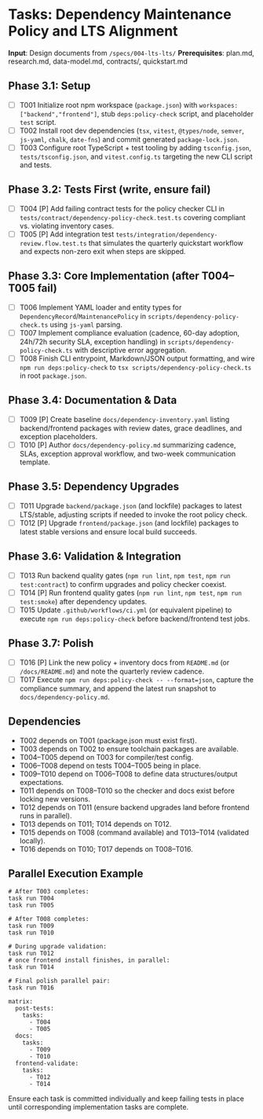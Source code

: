 # Tasks: Dependency Maintenance Policy and LTS Alignment

**Input**: Design documents from `/specs/004-lts-lts/`
**Prerequisites**: plan.md, research.md, data-model.md, contracts/, quickstart.md

## Phase 3.1: Setup
- [ ] T001 Initialize root npm workspace (`package.json`) with `workspaces: ["backend","frontend"]`, stub `deps:policy-check` script, and placeholder `test` script.
- [ ] T002 Install root dev dependencies (`tsx`, `vitest`, `@types/node`, `semver`, `js-yaml`, `chalk`, `date-fns`) and commit generated `package-lock.json`.
- [ ] T003 Configure root TypeScript + test tooling by adding `tsconfig.json`, `tests/tsconfig.json`, and `vitest.config.ts` targeting the new CLI script and tests.

## Phase 3.2: Tests First (write, ensure fail)
- [ ] T004 [P] Add failing contract tests for the policy checker CLI in `tests/contract/dependency-policy-check.test.ts` covering compliant vs. violating inventory cases.
- [ ] T005 [P] Add integration test `tests/integration/dependency-review.flow.test.ts` that simulates the quarterly quickstart workflow and expects non-zero exit when steps are skipped.

## Phase 3.3: Core Implementation (after T004–T005 fail)
- [ ] T006 Implement YAML loader and entity types for `DependencyRecord`/`MaintenancePolicy` in `scripts/dependency-policy-check.ts` using `js-yaml` parsing.
- [ ] T007 Implement compliance evaluation (cadence, 60-day adoption, 24h/72h security SLA, exception handling) in `scripts/dependency-policy-check.ts` with descriptive error aggregation.
- [ ] T008 Finish CLI entrypoint, Markdown/JSON output formatting, and wire `npm run deps:policy-check` to `tsx scripts/dependency-policy-check.ts` in root `package.json`.

## Phase 3.4: Documentation & Data
- [ ] T009 [P] Create baseline `docs/dependency-inventory.yaml` listing backend/frontend packages with review dates, grace deadlines, and exception placeholders.
- [ ] T010 [P] Author `docs/dependency-policy.md` summarizing cadence, SLAs, exception approval workflow, and two-week communication template.

## Phase 3.5: Dependency Upgrades
- [ ] T011 Upgrade `backend/package.json` (and lockfile) packages to latest LTS/stable, adjusting scripts if needed to invoke the root policy check.
- [ ] T012 [P] Upgrade `frontend/package.json` (and lockfile) packages to latest stable versions and ensure local build succeeds.

## Phase 3.6: Validation & Integration
- [ ] T013 Run backend quality gates (`npm run lint`, `npm test`, `npm run test:contract`) to confirm upgrades and policy checker coexist.
- [ ] T014 [P] Run frontend quality gates (`npm run lint`, `npm test`, `npm run test:smoke`) after dependency updates.
- [ ] T015 Update `.github/workflows/ci.yml` (or equivalent pipeline) to execute `npm run deps:policy-check` before backend/frontend test jobs.

## Phase 3.7: Polish
- [ ] T016 [P] Link the new policy + inventory docs from `README.md` (or `/docs/README.md`) and note the quarterly review cadence.
- [ ] T017 Execute `npm run deps:policy-check -- --format=json`, capture the compliance summary, and append the latest run snapshot to `docs/dependency-policy.md`.

## Dependencies
- T002 depends on T001 (package.json must exist first).
- T003 depends on T002 to ensure toolchain packages are available.
- T004–T005 depend on T003 for compiler/test config.
- T006–T008 depend on tests T004–T005 being in place.
- T009–T010 depend on T006–T008 to define data structures/output expectations.
- T011 depends on T008–T010 so the checker and docs exist before locking new versions.
- T012 depends on T011 (ensure backend upgrades land before frontend runs in parallel).
- T013 depends on T011; T014 depends on T012.
- T015 depends on T008 (command available) and T013–T014 (validated locally).
- T016 depends on T010; T017 depends on T008–T016.

## Parallel Execution Example
```
# After T003 completes:
task run T004
task run T005

# After T008 completes:
task run T009
task run T010

# During upgrade validation:
task run T012
# once frontend install finishes, in parallel:
task run T014

# Final polish parallel pair:
task run T016
```

```Taskfile
matrix:
  post-tests:
    tasks:
      - T004
      - T005
  docs:
    tasks:
      - T009
      - T010
  frontend-validate:
    tasks:
      - T012
      - T014
```

Ensure each task is committed individually and keep failing tests in place until corresponding implementation tasks are complete.
